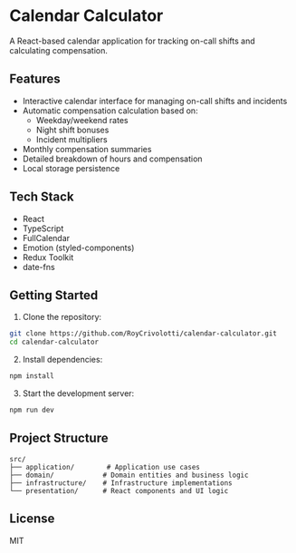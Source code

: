 # Calendar Calculator

A React-based calendar application for tracking on-call shifts and calculating compensation.

## Features

- Interactive calendar interface for managing on-call shifts and incidents
- Automatic compensation calculation based on:
  - Weekday/weekend rates
  - Night shift bonuses
  - Incident multipliers
- Monthly compensation summaries
- Detailed breakdown of hours and compensation
- Local storage persistence

## Tech Stack

- React
- TypeScript
- FullCalendar
- Emotion (styled-components)
- Redux Toolkit
- date-fns

## Getting Started

1. Clone the repository:
```bash
git clone https://github.com/RoyCrivolotti/calendar-calculator.git
cd calendar-calculator
```

2. Install dependencies:
```bash
npm install
```

3. Start the development server:
```bash
npm run dev
```

## Project Structure

```
src/
├── application/        # Application use cases
├── domain/            # Domain entities and business logic
├── infrastructure/    # Infrastructure implementations
└── presentation/      # React components and UI logic
```

## License

MIT
